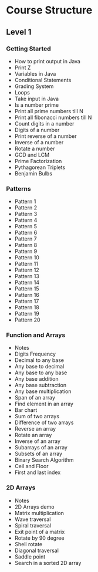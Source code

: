 # Course Structure

## Level 1

### Getting Started

- How to print output in Java
- Print Z
- Variables in Java
- Conditional Statements
- Grading System
- Loops
- Take input in Java
- Is a number prime
- Print all prime numbers till N
- Print all fibonacci numbers till N
- Count digits in a number
- Digits of a number
- Print reverse of a number
- Inverse of a number
- Rotate a number
- GCD and LCM
- Prime Factorization
- Pythagorean Triplets
- Benjamin Bulbs

### Patterns

- Pattern 1
- Pattern 2
- Pattern 3
- Pattern 4
- Pattern 5
- Pattern 6
- Pattern 7
- Pattern 8
- Pattern 9
- Pattern 10
- Pattern 11
- Pattern 12
- Pattern 13
- Pattern 14
- Pattern 15
- Pattern 16
- Pattern 17
- Pattern 18
- Pattern 19
- Pattern 20

### Function and Arrays

- Notes
- Digits Frequency
- Decimal to any base
- Any base to decimal
- Any base to any base
- Any base addition
- Any base subtraction
- Any base multiplication
- Span of an array
- Find element in an array
- Bar chart
- Sum of two arrays
- Difference of two arrays
- Reverse an array
- Rotate an array
- Inverse of an array
- Subarrays of an array
- Subsets of an array
- Binary Search Algorithm
- Ceil and Floor
- First and last index

### 2D Arrays

- Notes
- 2D Arrays demo
- Matrix multiplication
- Wave traversal
- Spiral traversal
- Exit point of a matrix
- Rotate by 90 degree
- Shell rotate
- Diagonal traversal
- Saddle point
- Search in a sorted 2D array
